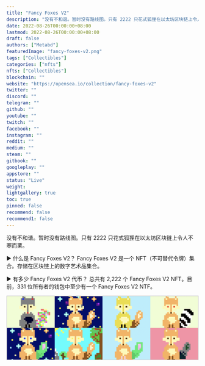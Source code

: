 ```yaml
---
title: "Fancy Foxes V2"
description: "没有不和谐。暂时没有路线图。只有 2222 只花式狐狸在以太坊区块链上令人不寒而栗。"
date: 2022-08-26T00:00:00+08:00
lastmod: 2022-08-26T00:00:00+08:00
draft: false
authors: ["Metabd"]
featuredImage: "fancy-foxes-v2.png"
tags: ["Collectibles"]
categories: ["nfts"]
nfts: ["Collectibles"]
blockchain: ""
website: "https://opensea.io/collection/fancy-foxes-v2"
twitter: ""
discord: ""
telegram: ""
github: ""
youtube: ""
twitch: ""
facebook: ""
instagram: ""
reddit: ""
medium: ""
steam: ""
gitbook: ""
googleplay: ""
appstore: ""
status: "Live"
weight: 
lightgallery: true
toc: true
pinned: false
recommend: false
recommend1: false
---
```

没有不和谐。暂时没有路线图。只有 2222 只花式狐狸在以太坊区块链上令人不寒而栗。

▶ 什么是 Fancy Foxes V2？
Fancy Foxes V2 是一个 NFT（不可替代令牌）集合。存储在区块链上的数字艺术品集合。

▶ 有多少 Fancy Foxes V2 代币？
总共有 2,222 个 Fancy Foxes V2 NFT。目前，331 位所有者的钱包中至少有一个 Fancy Foxes V2 NTF。

![nft](6234234213.png)